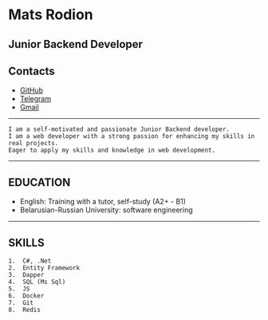 # Mats Rodion

## Junior Backend Developer

## Contacts

-   [GitHub](https://github.com/MatsRodionDev?tab=repositories)
-   [Telegram](https://t.me/Matsonya_1")
-   [Gmail](https://rodion.mats11@gmail.com)

---

    I am a self-motivated and passionate Junior Backend developer.
    I am a web developer with a strong passion for enhancing my skills in real projects.
    Eager to apply my skills and knowledge in web development.

---

## EDUCATION

-   English: Training with a tutor, self-study (A2+ - B1)
-   Belarusian-Russian University: software engineering

---

## SKILLS

    1.  C#, .Net
    2.  Entity Framework
    3.  Dapper
    4.  SQL (Ms Sql)
    5.  JS
    6.  Docker
    7.  Git
    8.	Redis
